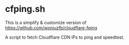 # cfping.sh

This is a simplify & customize version of <https://github.com/woniuzfb/cloudflare-fping>

A script to fetch Cloudflare CDN IPs to ping and speedtest.
